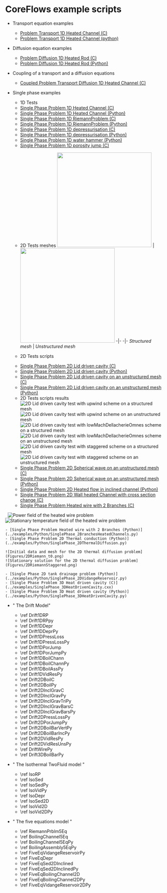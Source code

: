 CoreFlows example scripts
=========================

- Transport equation examples
    - [Problem Transport 1D Heated Channel (C)](../examples/TransportEquation_1DHeatedChannel.cxx) 
    - [Problem Transport 1D Heated Channel (python)](../examples/Python/TransportEquation_1DHeatedChannel.py)

- Diffusion equation examples
    - [Problem Diffusion 1D Heated Rod (C)](../examples/DiffusionEquation_1DHeatedRod.cxx)
    - [Problem Diffusion 1D Heated Rod (Python)](../examples/Python/DiffusionEquation_1DHeatedRod.py)

- Coupling of a transport and a diffusion equations
    - [Coupled Problem Transport Diffusion 1D Heated Channel (C)](../examples/CoupledTransportDiffusionEquations_1DHeatedChannel.cxx)

- Single phase examples
    * 1D Tests
    - [Single Phase Problem 1D Heated Channel (C)](../examples/SinglePhase_1DHeatedChannel.cxx)
    - [Single Phase Problem 1D Heated Channel (Python)](../examples/Python/SinglePhase_1DHeatedChannel.py)
    - [Single Phase Problem 1D RiemannProblem (C)](../examples/SinglePhase_1DRiemannProblem.cxx)
    - [Single Phase Problem 1D RiemannProblem (Python)](../examples/Python/SinglePhase_1DRiemannProblem.py)
    - [Single Phase Problem 1D depressurisation (C)](../examples/SinglePhase_1DDepressurisation.cxx)
    - [Single Phase Problem 1D depressurisation (Python)](../examples/Python/SinglePhase_1DDepressurisation.py
)
    - [Single Phase Problem 1D water hammer (Python)](../examples/Python/SinglePhase_1DWaterHammer.py)
    - [Single Phase Problem 1D porosity jump (C)](../examples/SinglePhase_1DPorosityJump.cxx)

    * 2D Tests meshes
    <img src="Figures/BoiteStruct.png" width="300"/> | <img src="Figures/BoiteNStruct.png" width="300"/> 
    -|- -|-
     *Structured mesh* | *Unstructured mesh*

    * 2D Tests scripts
    - [Single Phase Problem 2D Lid driven cavity (C)](../examples/SinglePhase_2DLidDrivenCavity.cxx)
    - [Single Phase Problem 2D Lid driven cavity (Python)](../examples/Python/SinglePhase_2DLidDrivenCavity.py)
    - [Single Phase Problem 2D Lid driven cavity on an unstructured mesh (C)](../examples/SinglePhase_2DLidDrivenCavity_unstructured.cxx)
    - [Single Phase Problem 2D Lid driven cavity on an unstructured mesh (Python)](../examples/Python/SinglePhase_2DLidDrivenCavity_unstructured.py)

    * 2D Tests scripts results
    ![2D Lid driven cavity test with upwind scheme on a structured mesh](Figures/Simulations/DrivenCavity/DrivenCavityStructuredUpwind.png)
    ![2D Lid driven cavity test with upwind scheme on an unstructured mesh](Figures/Simulations/DrivenCavity/DrivenCavityUnstructuredUpwind.png)
    ![2D Lid driven cavity test with lowMachDellacherieOmnes scheme on a structured mesh](Figures/Simulations/DrivenCavity/DrivenCavityStructuredDellacherieOmnes.png)
    ![2D Lid driven cavity test with lowMachDellacherieOmnes scheme on an unstructured mesh](Figures/Simulations/DrivenCavity/DrivenCavityUnstructuredDellacherieOmnes.png)
    ![2D Lid driven cavity test with staggered scheme on a structured mesh](Figures/Simulations/DrivenCavity/DrivenCavityStructuredStaggered.png)
    ![2D Lid driven cavity test with staggered scheme on an unstructured mesh](Figures/Simulations/DrivenCavity/DrivenCavityUnstructuredStaggered.png)

    - [Single Phase Problem 2D Spherical wave on an unstructured mesh (C)](../examples/SinglePhase_2DSphericalExplosion_unstructured.cxx)
    - [Single Phase Problem 2D Spherical wave on an unstructured mesh (Python)](../examples/Python/SinglePhase_2DSphericalExplosion_unstructured.py)
    - [Single Phase Problem 2D Heated flow in inclined channel (Python)](../examples/Python/SinglePhase_2DHeatedChannelInclined.py)
    - [Single Phase Problem 2D Wall heated Channel with cross section change (C)](../examples/SinglePhase_2DWallHeatedChannel_ChangeSect.cxx)
    - [Single Phase Problem Heated wire with 2 Branches (C)](../examples/SinglePhase_HeatedWire_2Branches.cxx)
    
    ![Power field of the heated wire problem](Figures/2BranchesHeatedChannelPower.png)
    ![Stationary temperature field of the heated wire problem](Figures/2BranchesHeatedChannelTemperature.png)

    - [Single Phase Problem Heated wire with 2 Branches (Python)](../examples/Python/SinglePhase_2BranchesHeatedChannels.py)
    - [Single Phase Problem 2D Thermal conduction (Python)](../examples/Python/SinglePhase_2DThermalDiffusion.py)

    ![Initial data and mesh for the 2D thermal diffusion problem](Figures/2DRiemann_t0.png)
    ![Stationary solution for the 2D thermal diffusion problem](Figures/2DRiemannStaggered.png)
    
    - [Single Phase 2D tank drainage problem (Python)](../examples/Python/SinglePhase_2DVidangeReservoir.py)
    - [Single Phase Problem 3D Heat driven cavity (C)](../examples/SinglePhase_3DHeatDrivenCavity.cxx)
    - [Single Phase Problem 3D Heat driven cavity (Python)](../examples/Python/SinglePhase_3DHeatDrivenCavity.py)

- " The Drift Model"
	+ \ref Drift1DRP
	+ \ref Drift1DRPpy
	+ \ref Drift1DDepr
	+ \ref Drift1DDeprPy
	+ \ref Drift1DPressLoss
	+ \ref Drift1DPressLossPy
	+ \ref Drift1DPorJump
	+ \ref Drift1DPorJumpPy
	+ \ref Drift1DBoilChann
	+ \ref Drift1DBoilChannPy
	+ \ref Drift1DBoilAssPy
	+ \ref Drift1DVidResPy
	+ \ref Drift2DBoilC
	+ \ref Drift2DBoilPy
	+ \ref Drift2DInclGravC
	+ \ref Drift2DInclGravPy
	+ \ref Drift2DInclGravTriPy
	+ \ref Drift2DInclGravBarsC
	+ \ref Drift2DInclGravBarsPy
	+ \ref Drift2DPressLossPy
	+ \ref Drift2DPorJumpPy
	+ \ref Drift2DBoilBarVertPy
	+ \ref Drift2DBoilBarIncPy
	+ \ref Drift2DVidResPy
	+ \ref Drift2DVidResUnsPy
	+ \ref DriftWirePy 
	+ \ref Drift3DBoilBarPy

- " The Isothermal TwoFluid model "
	+ \ref IsoRP
 	+ \ref IsoSed
 	+ \ref IsoSedPy
	+ \ref IsoVidPy
	+ \ref IsoDepr
 	+ \ref IsoSed2D
	+ \ref IsoVid2D
	+ \ref IsoVid2DPy

- " The five equations model " 
	+ \ref RiemannPrblm5Eq
	+ \ref BoilingChannel5Eq
	+ \ref BoilingChannel5EqPy 
	+ \ref BoilingAssembly5EqPy 
	+ \ref FiveEqVidangeReservoirPy
	+ \ref FiveEqDepr
	+ \ref FiveEqSed2DInclined
	+ \ref FiveEqSed2DInclinedPy 
	+ \ref FiveEqBoilingChannel2D
	+ \ref FiveEqBoilingChannel2DPy 
	+ \ref FiveEqVidangeReservoir2DPy

